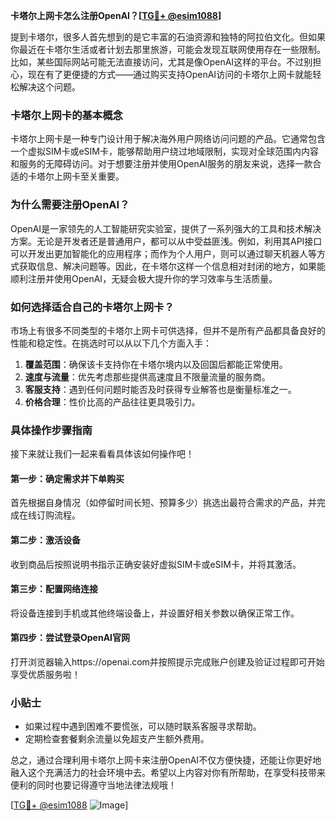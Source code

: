 **卡塔尔上网卡怎么注册OpenAI？[[TG💪+ @esim1088](https://t.me/s/esim1088)]**

提到卡塔尔，很多人首先想到的是它丰富的石油资源和独特的阿拉伯文化。但如果你最近在卡塔尔生活或者计划去那里旅游，可能会发现互联网使用存在一些限制。比如，某些国际网站可能无法直接访问，尤其是像OpenAI这样的平台。不过别担心，现在有了更便捷的方式——通过购买支持OpenAI访问的卡塔尔上网卡就能轻松解决这个问题。

### 卡塔尔上网卡的基本概念

卡塔尔上网卡是一种专门设计用于解决海外用户网络访问问题的产品。它通常包含一个虚拟SIM卡或eSIM卡，能够帮助用户绕过地域限制，实现对全球范围内内容和服务的无障碍访问。对于想要注册并使用OpenAI服务的朋友来说，选择一款合适的卡塔尔上网卡至关重要。

### 为什么需要注册OpenAI？

OpenAI是一家领先的人工智能研究实验室，提供了一系列强大的工具和技术解决方案。无论是开发者还是普通用户，都可以从中受益匪浅。例如，利用其API接口可以开发出更加智能化的应用程序；而作为个人用户，则可以通过聊天机器人等方式获取信息、解决问题等。因此，在卡塔尔这样一个信息相对封闭的地方，如果能顺利注册并使用OpenAI，无疑会极大提升你的学习效率与生活质量。

### 如何选择适合自己的卡塔尔上网卡？

市场上有很多不同类型的卡塔尔上网卡可供选择，但并不是所有产品都具备良好的性能和稳定性。在挑选时可以从以下几个方面入手：

1. **覆盖范围**：确保该卡支持你在卡塔尔境内以及回国后都能正常使用。
2. **速度与流量**：优先考虑那些提供高速度且不限量流量的服务商。
3. **客服支持**：遇到任何问题时能否及时获得专业解答也是衡量标准之一。
4. **价格合理**：性价比高的产品往往更具吸引力。

### 具体操作步骤指南

接下来就让我们一起来看看具体该如何操作吧！

#### 第一步：确定需求并下单购买
首先根据自身情况（如停留时间长短、预算多少）挑选出最符合需求的产品，并完成在线订购流程。

#### 第二步：激活设备
收到商品后按照说明书指示正确安装好虚拟SIM卡或eSIM卡，并将其激活。

#### 第三步：配置网络连接
将设备连接到手机或其他终端设备上，并设置好相关参数以确保正常工作。

#### 第四步：尝试登录OpenAI官网
打开浏览器输入https://openai.com并按照提示完成账户创建及验证过程即可开始享受优质服务啦！

### 小贴士
- 如果过程中遇到困难不要慌张，可以随时联系客服寻求帮助。
- 定期检查套餐剩余流量以免超支产生额外费用。

总之，通过合理利用卡塔尔上网卡来注册OpenAI不仅方便快捷，还能让你更好地融入这个充满活力的社会环境中去。希望以上内容对你有所帮助，在享受科技带来便利的同时也要记得遵守当地法律法规哦！

[[TG💪+ @esim1088](https://t.me/s/esim1088) ![Image](https://i.postimg.cc/4NQfJmqS/Snipaste-2025-05-13-00-14-12.png)]